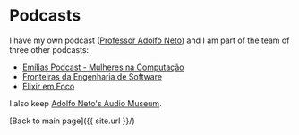 # Podcasts

I have my own podcast ([Professor Adolfo Neto](https://adolfont.github.io/podcasts/adolfont)) and I am part of the team of three other podcasts:
- [Emílias Podcast - Mulheres na Computação](https://anchor.fm/emilias-podcast)
- [Fronteiras da Engenharia de Software](https://fronteirases.github.io/)
- [Elixir em Foco](http://elixiremfoco.com/)


I also keep [Adolfo Neto's Audio Museum](https://anchor.fm/adolfo-neto).


[Back to main page]({{ site.url }}/)

